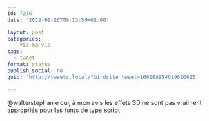```yaml
---
id: 7216
date: '2012-01-20T09:13:59+01:00'

layout: post
categories:
  - Vis ma vie
tags:
  - tweet
format: status
publish_social: no
guid: 'http://tweets.local/?birdsite_tweet=160288954019610625'

---
```


@walterstephanie oui, à mon avis les effets 3D ne sont pas vraiment appropriés pour les fonts de type script